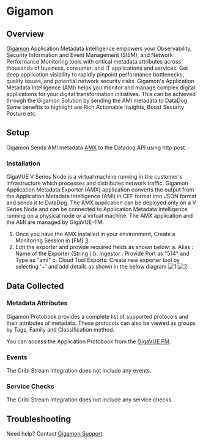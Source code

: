 # Gigamon

## Overview
[Gigamon][1]  Application Metadata Intelligence empowers your Observability, Security Information and Event Management (SIEM), and Network Performance Monitoring tools with critical metadata attributes across thousands of business, consumer, and IT applications and services. Get deep application visibility to rapidly pinpoint performance bottlenecks, quality issues, and potential network security risks. Gigamon's Application Metadata Intelligence (AMI) helps you monitor and manage complex digital applications for your digital transformation initiatives. This can be achieved through the Gigamon Solution by sending the AMI metadata to DataDog. Some benefits to highlight are Rich Actionable Insights, Boost Security Posture etc.

## Setup
Gigamon Sends AMI metadata [AMX][2] to the Datadog API using http post. 

### Installation

GigaVUE V Series Node is a virtual machine running in the customer's infrastructure which processes and distributes network traffic.  Gigamon Application Metadata Exporter (AMX) application converts the output from the Application Metadata Intelligence (AMI) in CEF format into JSON format and sends it to DataDog. The AMX application can be deployed only on a V Series Node and can be connected to Application Metadata Intelligence running on a physical node or a virtual machine. The AMX application and the AMI are managed by GigaVUE-FM. 

1. Once you have the AMX installed in your environment, Create a Monitoring Session  in [FM] [3]. 
2. Edit the exporter and provide required fields as shown below:
    a. Alias : Name of the Exporter (String )
    b. Ingestor : Provide Port as "514" and Type as "ami"
    c. Cloud Tool Exports: Create new exporter tool by selecting '+' and add details as shown in the below diagram 
    ![1](https://raw.githubusercontent.com/DataDog/integrations-extras/master/gigamon/images/images/gigamon1.png)
    ![2](https://raw.githubusercontent.com/DataDog/integrations-extras/master/gigamon/images/images/gigamon2.png)

## Data Collected
### Metadata Attributes
Gigamon Protobook provides a complete list of supported protocols and their attributes of metadata. These protocols can also be viewed as groups by Tags, Family and Classification method.

You can access the Application Protobook from the [GigaVUE FM][4].

### Events
The Cribl Stream integration does not include any events.
### Service Checks
The Cribl Stream integration does not include any service checks.

## Troubleshooting
Need help? Contact [Gigamon Support][5].

[1]: http://gigamon.com
[2]: https://docs.gigamon.com/doclib61/Content/GV-Cloud-V-Series-Applications/Observability-Gareway_Application.html?tocpath=GigaVUE%20Cloud%20Suite%7CGigaVUE%20V%20Series%20Application%7CApplication%20Intelligence%7C_____4
[3]: https://docs.gigamon.com/doclib66/Content/GigaVUE_Cloud_Suites.html?tocpath=GigaVUE%20Cloud%20Suite%7C_____0
[4]: https://docs.gigamon.com/doclib66/Content/GV-GigaSMART/Application%20Protocol%20Bundle.html
[5]: https://www.gigamon.com/support/support-and-services/contact-support.html
